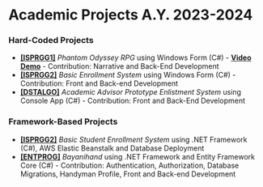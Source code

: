 # Academic Projects A.Y. 2023-2024
<h3>Hard-Coded Projects</h3>
<p> <ul>
  <li><a href ="https://drive.google.com/file/d/1NjxK7Wt4SYo50C_7bfDFL7P1e9TuRYXZ/view?usp=sharing"><b>[ISPRGG1]</b></a> <i>Phantom Odyssey RPG</i> using Windows Form (C#) - <b><a href="https://drive.google.com/file/d/1jq7b0xWPTuvNJzTwq_C92CSXuSzC4etD/view?usp=sharing">Video Demo</a></b> - Contribution: Narrative and Back-End Development</li>
  <li><a href ="https://github.com/bakuncwa/acad_proj-ay23-24/tree/main/ISPRGG2_FXTIS1B_MMP_ALMIROL_OCHOTORENA"><b>[ISPRGG2]</b></a> <i>Basic Enrollment System</i> using Windows Form (C#) - Contribution: Front and Back-end Development</li>
  <li><a href ="https://github.com/bakuncwa/acad_proj-ay23-24/tree/main/DSTALGO_FinalProject_Group-3"><b>[DSTALGO]</b></a> <i>Academic Advisor Prototype Enlistment System</i> using Console App (C#) - Contribution: Front and Back-End Development</li>
</p> </ul>
<h3>Framework-Based Projects</h3>
<p> <ul>
  <li><a href =""><b>[ISPRGG2]</b></a> <i>Basic Student Enrollment System</i> using .NET Framework (C#), AWS Elastic Beanstalk and Database Deployment</li>
  <li><a href ="https://github.com/bakuncwa/acad_proj-ay23-24/blob/main/ENTPROG_XTIS3_Almirol-Gamoras-Hacinas_Bayanihand.zip"><b>[ENTPROG]</b></a> <i>Bayanihand</i> using .NET Framework and Entity Framework Core (C#) - Contribution: Authentication, Authorization, Database Migrations, Handyman Profile, Front and Back-end Development</li>
</p> </ul>
